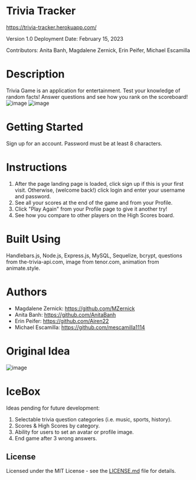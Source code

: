 # Trivia Tracker

https://trivia-tracker.herokuapp.com/

Version 1.0
Deployment Date: February 15, 2023

Contributors: Anita Banh, Magdalene Zernick, Erin Peifer, Michael Escamilla

# Description

Trivia Game is an application for entertainment. Test your knowledge of random facts! Answer questions and see how you rank on the scoreboard!
![image](https://user-images.githubusercontent.com/120350675/219085567-8856098b-1495-4c25-b512-16b6c7174c92.png)
![image](https://user-images.githubusercontent.com/120350675/219086041-04c29e37-cf82-4f06-8461-04b8134c5ab4.png)

# Getting Started

Sign up for an account. Password must be at least 8 characters.

# Instructions

1. After the page landing page is loaded, click sign up if this is your first visit. Otherwise, (welcome back!) click login and enter your username and password.
2. See all your scores at the end of the game and from your Profile. 
3. Click "Play Again" from your Profile page to give it another try!
4. See how you compare to other players on the High Scores board.

# Built Using

Handlebars.js, Node.js, Express.js, MySQL, Sequelize, bcrypt, questions from the-trivia-api.com, image from tenor.com, animation from animate.style.

# Authors

* Magdalene Zernick: https://github.com/MZernick
* Anita Banh: https://github.com/AnitaBanh
* Erin Peifer: https://github.com/Airen22
* Michael Escamilla: https://github.com/mescamilla1114

# Original Idea
![image](https://user-images.githubusercontent.com/120350675/218638427-1dd8555d-8c62-48c3-93cb-e2005469b344.png)

# IceBox

Ideas pending for future development:

1. Selectable trivia question categories (i.e. music, sports, history).
2. Scores & High Scores by category.
3. Ability for users to set an avatar or profile image.
4. End game after 3 wrong answers.

## License

Licensed under the MIT License - see the [LICENSE.md](https://github.com/MZernick/UTA-Trivia-Game/blob/main/LICENSE.md) file for details.
